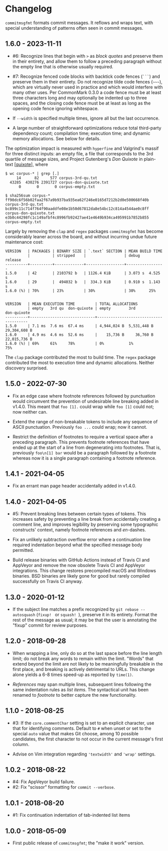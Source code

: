# Changelog

`commitmsgfmt` formats commit messages. It reflows and wraps text, with special
understanding of patterns often seen in commit messages.

## 1.6.0 - 2023-11-11

- #6: Recognize lines that begin with `>` as _block quotes_ and preserve them
  in their entirety, and allow them to follow a preceding paragraph without the
  empty line that is otherwise usually required.

- #7: Recognize fenced code blocks with backtick code fences (` ``` `) and
  preserve them in their entirety. Do not recognize tilde code fences (`~~~`),
  which are virtually never used in practice and which would interfere with
  many other uses. Per CommonMark 0.3.0 a code fence must be at least three
  characters long and may optionally be indented up to three spaces, and the
  closing code fence must be at least as long as the opening code fence
  ignoring whitespace.

- If `--width` is specified multiple times, ignore all but the last occurrence.

- A large number of straightforward optimizations reduce total third-party
  dependency count; compilation time; execution time; and dynamic memory
  allocations. See below for details.

The optimization impact is measured with `hyperfine` and Valgrind's massif for
three distinct inputs: an empty file, a file that corresponds to the 3rd
quartile of message sizes, and Project Gutenberg's _Don Quixote_ in plain-text
[[quixote]], where

    $ wc corpus-* | grep [.]
         14      82     577 corpus-3rd-qu.txt
      43285  430276 2391727 corpus-don-quixote.txt
          0       0       0 corpus-empty.txt

    $ sha256sum corpus-*
    ff90dc6f56b02faa2f67a9b937ba935ea62f246e0165d7212b2d0e500668f40b  corpus-3rd-qu.txt
    bc899c11c714f764f90aaddfe08e1b50d67812da8e54bc12c814a4544ae0c8ff  corpus-don-quixote.txt
    e3b0c44298fc1c149afbf4c8996fb92427ae41e4649b934ca495991b7852b855  corpus-empty.txt

Largely by removing the `clap` and `regex` packages `commitmsgfmt` has become
considerably leaner across the board, and without incurring undue future
maintenance cost:

    VERSION   | PACKAGES | BINARY SIZE | `.text` SECTION | MEAN BUILD TIME
              |          | stripped    |                 | debug    release
    ----------+----------+-------------+-----------------+-----------------
    1.5.0     | 42       | 2103792 b   | 1126.4 KiB      | 3.073 s  4.525 s
    1.6.0     | 29       |  494032 b   |  334.3 KiB      | 0.910 s  1.143 s
    1.6.0 (%) | 70%      | 23%         | 30%             | 30%      25%


    VERSION   | MEAN EXECUTION TIME         | TOTAL ALLOCATIONS
              | empty   3rd qu  don-quixote | empty        3rd          don-quixote
    ----------+-----------------------------+---------------------------------------
    1.5.0     | 7.1 ms  7.6 ms  67.4 ms     | 4,944,024 B  5,531,448 B  29,304,608 B
    1.6.0     | 4.9 ms  4.6 ms  52.6 ms     |    15,736 B     36,760 B  22,015,736 B
    1.6.0 (%) | 69%     61%     78%         | 0%           1%           75%


The `clap` package contributed the most to build time. The `regex` package
contributed the most to execution time and dynamic allocations. Neither
discovery surprised.

[quixote]: https://www.gutenberg.org/cache/epub/996/pg996.txt

## 1.5.0 - 2022-07-30

- Fix an edge case where footnote references followed by punctuation would
  circumvent the prevention of undesirable line breaking added in v1.4.0. This
  meant that `foo [1].` could wrap while `foo [1]` could not; now neither can.

- Extend the range of non-breakable tokens to include any sequence of ASCII
  punctuation. Previously `foo ...` could wrap; now it cannot.

- Restrict the definition of footnotes to require a vertical space after
  a preceding paragraph. This prevents footnote references that have ended up
  at the start of a line from degenerating into footnotes. That is, previously
  `foo\n[1] bar` would be a paragraph followed by a footnote whereas now it is
  a single paragraph containing a footnote reference.

## 1.4.1 - 2021-04-05

- Fix an errant man page header accidentally added in v1.4.0.

## 1.4.0 - 2021-04-05

- #5: Prevent breaking lines between certain types of tokens. This increases
  safety by preventing a line break from accidentally creating a comment line,
  and improves legibility by preserving some typographic constructs' context,
  namely footnote references and _en_-dashes.

- Fix an unlikely subtraction overflow error where a continuation line required
  indentation beyond what the specified message body permitted.

- Build release binaries with GitHub Actions instead of Travis CI and AppVeyor
  and remove the now obsolete Travis CI and AppVeyor integrations. This change
  restores precompiled macOS and Windows binaries. BSD binaries are likely gone
  for good but rarely compiled successfully on Travis CI anyway.

## 1.3.0 - 2020-01-12

- If the subject line matches a prefix recognized by `git rebase --autosquash`
  (`fixup! ` or `squash! `), preserve it in its entirety. Format the rest of
  the message as usual; it may be that the user is annotating the "fixup"
  commit for review purposes.

## 1.2.0 - 2018-09-28

- When wrapping a line, only do so at the last space before the line length
  limit; do not break any words to remain within the limit. "Words" that extend
  beyond the limit are not likely to be meaningfully breakable in the first
  place, and breaking is actively detrimental to URLs. This change alone yields
  a 6-8 times speed-up as reported by `time(1)`.

- _References_ may span multiple lines, subsequent lines following the same
  indentation rules as _list items_. The syntactical unit has been renamed to
  _footnote_ to better capture the new functionality.

## 1.1.0 - 2018-08-25

- #3: If the `core.commentChar` setting is set to an explicit character, use
  that for identifying comments. Default to `#` when unset or set to the
  special `auto` value that makes Git choose, among 10 possible candidates, the
  first character to not occur in the current message's first column.

- Advise on Vim integration regarding `'textwidth'` and `'wrap'` settings.

## 1.0.2 - 2018-08-22

- #4: Fix AppVeyor build failure.
- #2: Fix "scissor" formatting for `commit --verbose`.

## 1.0.1 - 2018-08-20

- #1: Fix continuation indentation of tab-indented list items

## 1.0.0 - 2018-05-09

- First public release of `commitmsgfmt`; the "make it work" version.
